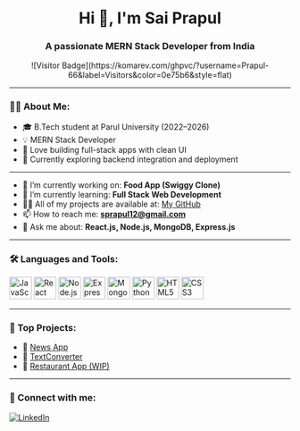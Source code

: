 <h1 align="center">Hi 👋, I'm Sai Prapul</h1>
<h3 align="center">A passionate MERN Stack Developer from India</h3>

<p align="center">
  ![Visitor Badge](https://komarev.com/ghpvc/?username=Prapul-66&label=Visitors&color=0e75b6&style=flat)
</p>

---

### 👨‍💻 About Me:
- 🎓 B.Tech student at Parul University (2022–2026)
- 💡 MERN Stack Developer
- 🧠 Love building full-stack apps with clean UI
- 🚀 Currently exploring backend integration and deployment

---

- 🔭 I’m currently working on: **Food App (Swiggy Clone)**  
- 🌱 I’m currently learning: **Full Stack Web Development**  
- 👨‍💻 All of my projects are available at: [My GitHub](https://github.com/Prapul-66)  
- 📫 How to reach me: **sprapul12@gmail.com**  
- 💬 Ask me about: **React.js, Node.js, MongoDB, Express.js**

---

### 🛠️ Languages and Tools:
<p align="left">
  <img src="https://cdn.jsdelivr.net/gh/devicons/devicon/icons/javascript/javascript-original.svg" height="40" alt="JavaScript"/>
  <img src="https://cdn.jsdelivr.net/gh/devicons/devicon/icons/react/react-original.svg" height="40" alt="React"/>
  <img src="https://cdn.jsdelivr.net/gh/devicons/devicon/icons/nodejs/nodejs-original.svg" height="40" alt="Node.js"/>
  <img src="https://cdn.jsdelivr.net/gh/devicons/devicon/icons/express/express-original.svg" height="40" alt="Express.js"/>
  <img src="https://cdn.jsdelivr.net/gh/devicons/devicon/icons/mongodb/mongodb-original.svg" height="40" alt="MongoDB"/>
  <img src="https://cdn.jsdelivr.net/gh/devicons/devicon/icons/python/python-original.svg" height="40" alt="Python"/>
  <img src="https://cdn.jsdelivr.net/gh/devicons/devicon/icons/html5/html5-original.svg" height="40" alt="HTML5"/>
  <img src="https://cdn.jsdelivr.net/gh/devicons/devicon/icons/css3/css3-original.svg" height="40" alt="CSS3"/>
</p>

---

### 🧩 Top Projects:
- 🔹 [News App](https://github.com/Prapul-66)
- 🔹 [TextConverter](https://github.com/Prapul-66)
- 🔹 [Restaurant App (WIP)](https://github.com/Prapul-66)

---

### 🔗 Connect with me:
[![LinkedIn](https://img.shields.io/badge/LinkedIn-blue?style=flat&logo=linkedin&logoColor=white)](https://www.linkedin.com/in/sai-prapul-131997285)
